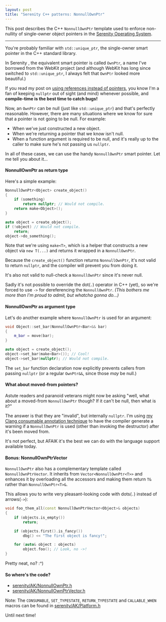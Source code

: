 ```yaml
---
layout: post
title: "Serenity C++ patterns: NonnullOwnPtr"
---
```


This post describes the C++ `NonnullOwnPtr` template used to enforce non-nullity of single-owner object pointers in the [Serenity Operating System](https://github.com/SerenityOS/serenity).

---

You're probably familiar with `std::unique_ptr`, the single-owner smart pointer in the C++ standard library.

In Serenity , the equivalent smart pointer is called `OwnPtr`, a name I've borrowed from the WebKit project (and although WebKit has long since switched to `std::unique_ptr`, I always felt that `OwnPtr` looked more beautiful.)

If you read my post on [using references instead of pointers](https://awesomekling.github.io/Serenity-C++-patterns-References-instead-of-Pointers/), you know I'm a fan of keeping `nullptr` out of sight (and mind) whenever possible, and **compile-time is the best time to catch bugs!**

Now, an `OwnPtr` can be null (just like `std::unique_ptr`) and that's perfectly reasonable. However, there are many situations where we know for sure that a pointer is not going to be null. For example:

* When we've just constructed a new object.
* When we're returning a pointer that we know isn't null.
* When a function argument is required to be null, and it's really up to the caller to make sure he's not passing us `nullptr`.

In all of these cases, we can use the handy `NonnullOwnPtr` smart pointer. Let me tell you about it...

#### NonnullOwnPtr as return type

Here's a simple example:

```cpp
NonnullOwnPtr<Object> create_object()
{
    if (something)
        return nullptr; // Would not compile.
    return make<Object>();
}

auto object = create_object();
if (!object) // Would not compile.
    return;
object->do_something();
```

Note that we're using `make<T>`, which is a helper that constructs a new object via `new T(...)` and returns it wrapped in a `NonnullOwnPtr`.

Because the `create_object()` function returns `NonnullOwnPtr`, it's not valid to return `nullptr`, and the compiler will prevent you from doing it.

It's also not valid to null-check a `NonnullOwnPtr` since it's never null.

Sadly it's not possible to override the dot(`.`) operator in C++ (yet), so we're forced to use `->` for dereferencing the `NonnullOwnPtr`. *(This bothers me more than I'm proud to admit, but whatcha gonna do...)*

#### NonnullOwnPtr as argument type

Let's do another example where `NonnullOwnPtr` is used for an argument:

```cpp
void Object::set_bar(NonnullOwnPtr<Bar>&& bar)
{
    m_bar = move(bar);
}

auto object = create_object();
object->set_bar(make<Bar>()); // Cool!
object->set_bar(nullptr); // Would not compile.
```

The `set_bar` function declaration now explicitly prevents callers from passing `nullptr` (or a regular `OwnPtr&&`, since those *may* be null.)

#### What about moved-from pointers?

Astute readers and paranoid veterans might now be asking "well, what about a moved-from `NonnullOwnPtr` though? If it can't be null, then what is it?"

The answer is that they are "invalid", but internally `nullptr`. I'm using [my Clang consumable annotation technique](https://awesomekling.github.io/Catching-use-after-move-bugs-with-Clang-consumed-annotations/) to have the compiler  generate a warning if a `NonnullOwnPtr` is used (other than invoking the destructor) after it's been moved from.

It's not perfect, but AFAIK it's the best we can do with the language support available today.

#### Bonus: NonnullOwnPtrVector

`NonnullOwnPtr` also has a complementary template called `NonnullOwnPtrVector`. It inherits from `Vector<NonnullOwnPtr<T>>` and enhances it by overloading all the accessors and making them return `T&` rather than `NonnullOwnPtr<T>&`.

This allows you to write very pleasant-looking code with dots(`.`) instead of arrows(`->`):

```cpp
void foo_them_all(const NonnullOwnPtrVector<Object>& objects)
{
    if (objects.is_empty())
        return;

    if (objects.first().is_fancy())
        dbg() << "The first object is fancy!";

    for (auto& object : objects)
        object.foo(); // Look, no ->!
}
```

Pretty neat, no? :^)

#### So where's the code?

* [serenity/AK/NonnullOwnPtr.h](https://github.com/SerenityOS/serenity/blob/master/AK/NonnullOwnPtr.h)
* [serenity/AK/NonnullOwnPtrVector.h](https://github.com/SerenityOS/serenity/blob/master/AK/NonnullOwnPtr.h)

Note: The `CONSUMABLE`, `SET_TYPESTATE`, `RETURN_TYPESTATE` and `CALLABLE_WHEN` macros can be found in [serenity/AK/Platform.h](https://github.com/SerenityOS/serenity/blob/master/AK/Platform.h)

Until next time!
